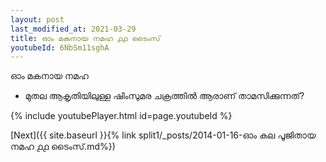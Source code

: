 ```yaml
---
layout: post
last_modified_at: 2021-03-29
title: ഓം മകനായ നമഹ ൧൧ ടൈംസ്
youtubeId: 6NbSm11sghA
---
```

 
 
 ഓം മകനായ നമഹ 
 
 -  മുതല ആകൃതിയിലുള്ള ഷിംസുമര ചക്രത്തിൽ ആരാണ് താമസിക്കുന്നത്? 
 
  
 
  
 
 
 
 
 
 


{% include youtubePlayer.html id=page.youtubeId %}
 
[Next]({{ site.baseurl }}{% link  split1/_posts/2014-01-16-ഓം കല പൂജിതായ നമഹ ൧൧ ടൈംസ്.md%})
 
